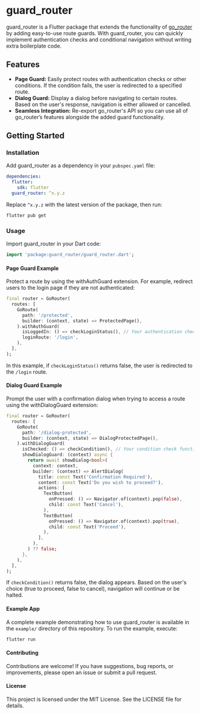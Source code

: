 # guard_router

guard_router is a Flutter package that extends the functionality of [go_router](https://pub.dev/packages/go_router) by adding easy-to-use route guards. With guard_router, you can quickly implement authentication checks and conditional navigation without writing extra boilerplate code.

## Features

- **Page Guard:** Easily protect routes with authentication checks or other conditions. If the condition fails, the user is redirected to a specified route.
- **Dialog Guard:** Display a dialog before navigating to certain routes. Based on the user's response, navigation is either allowed or cancelled.
- **Seamless Integration:** Re-export go_router's API so you can use all of go_router’s features alongside the added guard functionality.

## Getting Started

### Installation

Add guard_router as a dependency in your `pubspec.yaml` file:

```yaml
dependencies:
  flutter:
    sdk: flutter
  guard_router: ^x.y.z
```

Replace `^x.y.z` with the latest version of the package, then run:

```bash
flutter pub get
```

### Usage

Import guard_router in your Dart code:

```dart
import 'package:guard_router/guard_router.dart';
```

#### Page Guard Example

Protect a route by using the withAuthGuard extension. For example, redirect users to the login page if they are not authenticated:

```dart
final router = GoRouter(
  routes: [
    GoRoute(
      path: '/protected',
      builder: (context, state) => ProtectedPage(),
    ).withAuthGuard(
      isLoggedIn: () => checkLoginStatus(), // Your authentication check function
      loginRoute: '/login',
    ),
  ],
);
```

In this example, if `checkLoginStatus()` returns false, the user is redirected to the `/login` route.

#### Dialog Guard Example

Prompt the user with a confirmation dialog when trying to access a route using the withDialogGuard extension:

```dart
final router = GoRouter(
  routes: [
    GoRoute(
      path: '/dialog-protected',
      builder: (context, state) => DialogProtectedPage(),
    ).withDialogGuard(
      isChecked: () => checkCondition(), // Your condition check function
      showDialogGuard: (context) async {
        return await showDialog<bool>(
          context: context,
          builder: (context) => AlertDialog(
            title: const Text('Confirmation Required'),
            content: const Text('Do you wish to proceed?'),
            actions: [
              TextButton(
                onPressed: () => Navigator.of(context).pop(false),
                child: const Text('Cancel'),
              ),
              TextButton(
                onPressed: () => Navigator.of(context).pop(true),
                child: const Text('Proceed'),
              ),
            ],
          ),
        ) ?? false;
      },
    ),
  ],
);
```

If `checkCondition()` returns false, the dialog appears. Based on the user's choice (true to proceed, false to cancel), navigation will continue or be halted.

#### Example App

A complete example demonstrating how to use guard_router is available in the `example/` directory of this repository. To run the example, execute:

```bash
flutter run
```

#### Contributing

Contributions are welcome! If you have suggestions, bug reports, or improvements, please open an issue or submit a pull request.

#### License

This project is licensed under the MIT License. See the LICENSE file for details.
